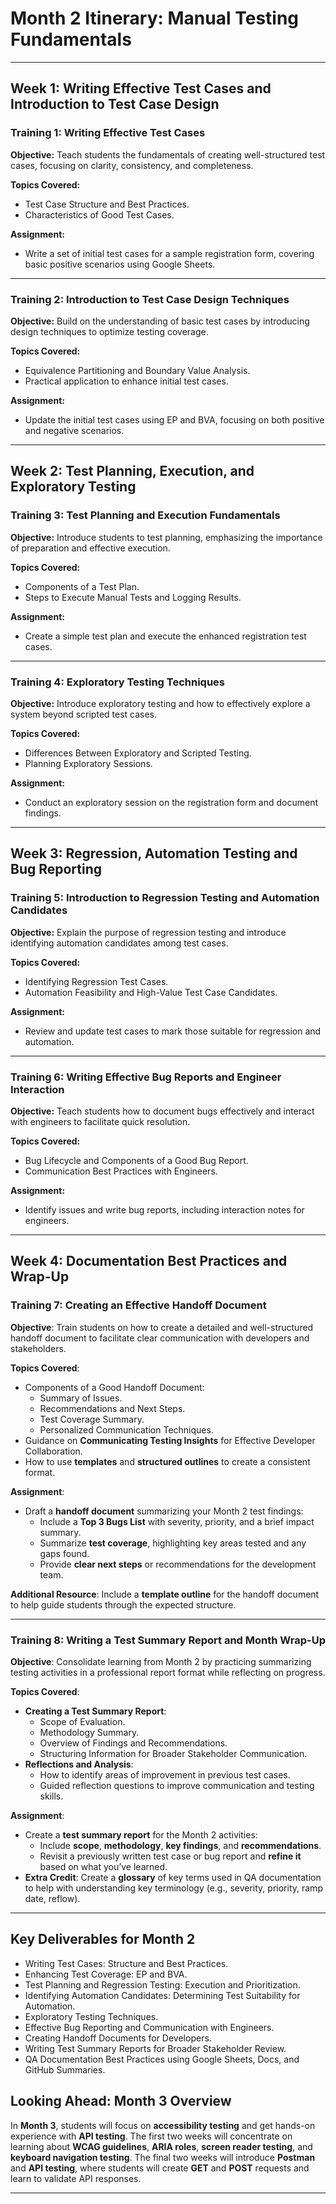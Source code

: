   # Month 2 Itinerary: Manual Testing Fundamentals

---

## Week 1: Writing Effective Test Cases and Introduction to Test Case Design

### Training 1: Writing Effective Test Cases
**Objective:** Teach students the fundamentals of creating well-structured test cases, focusing on clarity, consistency, and completeness.

**Topics Covered:**
- Test Case Structure and Best Practices.
- Characteristics of Good Test Cases.

**Assignment:**
- Write a set of initial test cases for a sample registration form, covering basic positive scenarios using Google Sheets.

---

### Training 2: Introduction to Test Case Design Techniques
**Objective:** Build on the understanding of basic test cases by introducing design techniques to optimize testing coverage.

**Topics Covered:**
- Equivalence Partitioning and Boundary Value Analysis.
- Practical application to enhance initial test cases.

**Assignment:**
- Update the initial test cases using EP and BVA, focusing on both positive and negative scenarios.

---

## Week 2: Test Planning, Execution, and Exploratory Testing

### Training 3: Test Planning and Execution Fundamentals
**Objective:** Introduce students to test planning, emphasizing the importance of preparation and effective execution.

**Topics Covered:**
- Components of a Test Plan.
- Steps to Execute Manual Tests and Logging Results.

**Assignment:**
- Create a simple test plan and execute the enhanced registration test cases.

---

### Training 4: Exploratory Testing Techniques
**Objective:** Introduce exploratory testing and how to effectively explore a system beyond scripted test cases.

**Topics Covered:**
- Differences Between Exploratory and Scripted Testing.
- Planning Exploratory Sessions.

**Assignment:**
- Conduct an exploratory session on the registration form and document findings.

---

## Week 3: Regression, Automation Testing and Bug Reporting

### Training 5: Introduction to Regression Testing and Automation Candidates
**Objective:** Explain the purpose of regression testing and introduce identifying automation candidates among test cases.

**Topics Covered:**
- Identifying Regression Test Cases.
- Automation Feasibility and High-Value Test Case Candidates.

**Assignment:**
- Review and update test cases to mark those suitable for regression and automation.

---

### Training 6: Writing Effective Bug Reports and Engineer Interaction
**Objective:** Teach students how to document bugs effectively and interact with engineers to facilitate quick resolution.

**Topics Covered:**
- Bug Lifecycle and Components of a Good Bug Report.
- Communication Best Practices with Engineers.

**Assignment:**
- Identify issues and write bug reports, including interaction notes for engineers.

---

## Week 4: Documentation Best Practices and Wrap-Up

### Training 7: Creating an Effective Handoff Document
**Objective**: Train students on how to create a detailed and well-structured handoff document to facilitate clear communication with developers and stakeholders.

**Topics Covered**:
- Components of a Good Handoff Document:
  - Summary of Issues.
  - Recommendations and Next Steps.
  - Test Coverage Summary.
  - Personalized Communication Techniques.
- Guidance on **Communicating Testing Insights** for Effective Developer Collaboration.
- How to use **templates** and **structured outlines** to create a consistent format.

**Assignment**:
- Draft a **handoff document** summarizing your Month 2 test findings:
  - Include a **Top 3 Bugs List** with severity, priority, and a brief impact summary.
  - Summarize **test coverage**, highlighting key areas tested and any gaps found.
  - Provide **clear next steps** or recommendations for the development team.

**Additional Resource**: Include a **template outline** for the handoff document to help guide students through the expected structure.

---

### Training 8: Writing a Test Summary Report and Month Wrap-Up
**Objective**: Consolidate learning from Month 2 by practicing summarizing testing activities in a professional report format while reflecting on progress.

**Topics Covered**:
- **Creating a Test Summary Report**:
  - Scope of Evaluation.
  - Methodology Summary.
  - Overview of Findings and Recommendations.
  - Structuring Information for Broader Stakeholder Communication.
- **Reflections and Analysis**: 
  - How to identify areas of improvement in previous test cases.
  - Guided reflection questions to improve communication and testing skills.

**Assignment**:
- Create a **test summary report** for the Month 2 activities:
  - Include **scope**, **methodology**, **key findings**, and **recommendations**.
  - Revisit a previously written test case or bug report and **refine it** based on what you’ve learned.
- **Extra Credit**: Create a **glossary** of key terms used in QA documentation to help with understanding key terminology (e.g., severity, priority, ramp date, reflow).

---

## Key Deliverables for Month 2 
- Writing Test Cases: Structure and Best Practices.
- Enhancing Test Coverage: EP and BVA.
- Test Planning and Regression Testing: Execution and Prioritization.
- Identifying Automation Candidates: Determining Test Suitability for Automation.
- Exploratory Testing Techniques.
- Effective Bug Reporting and Communication with Engineers.
- Creating Handoff Documents for Developers.
- Writing Test Summary Reports for Broader Stakeholder Review.
- QA Documentation Best Practices using Google Sheets, Docs, and GitHub Summaries.

## Looking Ahead: Month 3 Overview

In **Month 3**, students will focus on **accessibility testing** and get hands-on experience with **API testing**. The first two weeks will concentrate on learning about **WCAG guidelines**, **ARIA roles**, **screen reader testing**, and **keyboard navigation testing**. The final two weeks will introduce **Postman** and **API testing**, where students will create **GET** and **POST** requests and learn to validate API responses.

---
